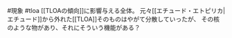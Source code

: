 #現象 #tloa 
[[TLOAの傾向]]に影響与える全体。
元々[[エチュード・エトピリカ|エチュード]]から外れた[[TLOA]]そのものはやがて分散していったが、
その核のような物があり、それにそういう機能がある？
